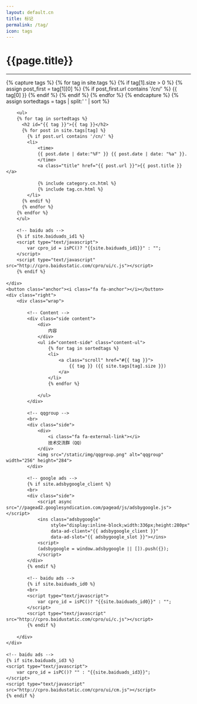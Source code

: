 ```yaml
---
layout: default.cn
title: 标记
permalink: /tag/
icon: tags
---
```


<div class="page clearfix">
    <div class="left">
        <h1>{{page.title}}</h1>
        <hr>
        {% capture tags %}
          {% for tag in site.tags %}
           {% if tag[1].size > 0 %}
           {% assign post_first = tag[1][0] %}
           {% if post_first.url contains '/cn/' %}
            {{ tag[0] }}
           {% endif %}
           {% endif %}
          {% endfor %}
        {% endcapture %}
        {% assign sortedtags = tags | split:' ' | sort %}

        <ul>
        {% for tag in sortedtags %}
          <h2 id="{{ tag }}">{{ tag }}</h2>
          {% for post in site.tags[tag] %}
            {% if post.url contains '/cn/' %}
            <li>
                <time>
                {{ post.date | date:"%F" }} {{ post.date | date: "%a" }}.
                </time>
                <a class="title" href="{{ post.url }}">{{ post.title }}</a>

                {% include category.cn.html %}
                {% include tag.cn.html %}
            </li>
          {% endif %}
          {% endfor %}
        {% endfor %}
        </ul>

        <!-- baidu ads -->
        {% if site.baiduads_id1 %}
        <script type="text/javascript">
            var cpro_id = isPC()? "{{site.baiduads_id1}}" : "";
        </script>
        <script type="text/javascript" src="http://cpro.baidustatic.com/cpro/ui/c.js"></script>
        {% endif %}

    </div>
    <button class="anchor"><i class="fa fa-anchor"></i></button>
    <div class="right">
        <div class="wrap">

            <!-- Content -->
            <div class="side content">
                <div>
                    内容
                </div>
                <ul id="content-side" class="content-ul">
                    {% for tag in sortedtags %}
                    <li>
                        <a class="scroll" href="#{{ tag }}">
                            {{ tag }} ({{ site.tags[tag].size }})
                        </a>
                    </li>
                    {% endfor %}

                </ul>
            </div>
            
            <!-- qqgroup -->
            <br>
            <div class="side">
                <div>
                    <i class="fa fa-external-link"></i>
                    技术交流群（QQ）
                </div>
                <img src="/static/img/qqgroup.png" alt="qqgroup" width="256" height="284">
            </div> 

            <!-- google ads -->
            {% if site.adsbygoogle_client %}
            <br>
            <div class="side">
                <script async src="//pagead2.googlesyndication.com/pagead/js/adsbygoogle.js"></script>
                <ins class="adsbygoogle"
                     style="display:inline-block;width:336px;height:280px"
                     data-ad-client="{{ adsbygoogle_client }}"
                     data-ad-slot="{{ adsbygoogle_slot }}"></ins>
                <script>
                (adsbygoogle = window.adsbygoogle || []).push({});
                </script>
            </div> 
            {% endif %}

            <!-- baidu ads -->
            {% if site.baiduads_id0 %}
            <br>
            <script type="text/javascript">
                var cpro_id = isPC()? "{{site.baiduads_id0}}" : "";
            </script>
            <script type="text/javascript" src="http://cpro.baidustatic.com/cpro/ui/c.js"></script>
            {% endif %}

        </div>
    </div>

    <!-- baidu ads -->
    {% if site.baiduads_id3 %}
    <script type="text/javascript">
        var cpro_id = isPC()? "" : "{{site.baiduads_id3}}";
    </script>
    <script type="text/javascript" src="http://cpro.baidustatic.com/cpro/ui/cm.js"></script>
    {% endif %}
</div>
<script src="{{ "/js/pageContent.js " | prepend: site.baseurl }}" charset="utf-8"></script>

